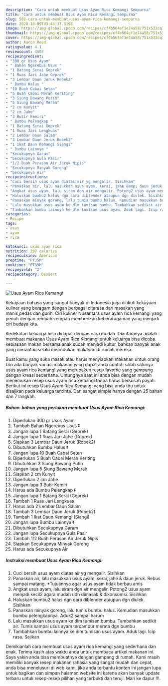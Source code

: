 ```yaml
---
description: "Cara untuk membuat Usus Ayam Rica Kemangi Sempurna"
title: "Cara untuk membuat Usus Ayam Rica Kemangi Sempurna"
slug: 582-cara-untuk-membuat-usus-ayam-rica-kemangi-sempurna
date: 2020-10-09T03:46:37.319Z
image: https://img-global.cpcdn.com/recipes/cf4b564ef1e74a58/751x532cq70/usus-ayam-rica-kemangi-foto-resep-utama.jpg
thumbnail: https://img-global.cpcdn.com/recipes/cf4b564ef1e74a58/751x532cq70/usus-ayam-rica-kemangi-foto-resep-utama.jpg
cover: https://img-global.cpcdn.com/recipes/cf4b564ef1e74a58/751x532cq70/usus-ayam-rica-kemangi-foto-resep-utama.jpg
author: Aaron Reed
ratingvalue: 4.1
reviewcount: 4507
recipeingredient:
- "300 gr Usus Ayam"
- " Bahan Ngerebus Usus "
- "1 Batang Serai Geprek"
- "1 Ruas Jari Jahe Geprek"
- "3 Lembar Daun Jeruk Robek2"
- " Bumbu Halus "
- "10 Buah Cabai Setan"
- "5 Buah Cabai Merah Keriting"
- "3 Siung Bawang Putih"
- "5 Siung Bawang Merah"
- "2 cm Kunyit"
- "2 cm Jahe"
- "3 Butir Kemiri"
- " Bumbu Pelengkap "
- "1 Batang Serai Geprek"
- "1 Ruas Jari Lengkuas"
- "2 Lembar Daun Salam"
- "3 Lembar Daun Jeruk Robek2"
- "1 Ikat Daun Kemangi Siangi"
- " Bumbu Lainnya "
- "Secukupnya Garam"
- "Secukupnya Gula Pasir"
- "1/2 Buah Perasan Air Jeruk Nipis"
- "Secukupnya Minyak Goreng"
- "Secukupnya Air"
recipeinstructions:
- "Cuci bersih usus ayam diatas air yg mengalir. Sisihkan"
- "Panaskan air, lalu masukkan usus ayam, serai, jahe &amp; daun jeruk. Rebus sampai matang. *Tujuannya agar usus ayam tidak berbau amis"
- "Angkat usus ayam, lalu siram dgn air mengalir. Potong2 usus ayam menjadi kecil2 agara mudah udh dimasak &amp; dikonsumsi. Sisihkan"
- "Haluskan bumbu2 halus dgn cara diblender ataupun dgn diulek. Sisihkan"
- "Panaskan minyak goreng, lalu tumis bumbu halus. Kemudian masukkan bumbu pelengkapnya. Aduk2 sampai harum"
- "Lalu masukkan usus ayam ke dlm tumisan bumbu. Tambahkan sedikit air. Tumis sampai usus ayam tercampur merata dgn bumbu"
- "Tambahkan bumbu lainnya ke dlm tumisan usus ayam. Aduk lagi. Icip rasa. Sajikan"
categories:
- Recipe
tags:
- usus
- ayam
- rica

katakunci: usus ayam rica 
nutrition: 297 calories
recipecuisine: American
preptime: "PT35M"
cooktime: "PT39M"
recipeyield: "2"
recipecategory: Dessert

---
```



![Usus Ayam Rica Kemangi](https://img-global.cpcdn.com/recipes/cf4b564ef1e74a58/751x532cq70/usus-ayam-rica-kemangi-foto-resep-utama.jpg)

Kekayaan bahasa yang sangat banyak di Indonesia juga di ikuti kekayaan kuliner yang beragam dengan berbagai citarasa dari masakan yang manis,pedas dan gurih. Ciri kuliner Nusantara usus ayam rica kemangi yang penuh dengan rempah-rempah memberikan keberaragaman yang menjadi ciri budaya kita.


Kedekatan keluarga bisa didapat dengan cara mudah. Diantaranya adalah membuat makanan Usus Ayam Rica Kemangi untuk keluarga bisa dicoba. kebiasaan makan bersama anak sudah menjadi kultur, bahkan banyak anak yang merantau selalu merindukan makanan di rumah mereka.



Buat kamu yang suka masak atau harus menyiapkan makanan untuk orang lain ada banyak variasi makanan yang dapat anda contoh salah satunya usus ayam rica kemangi yang merupakan resep favorite yang gampang dengan kreasi sederhana. Untungnya saat ini anda bisa dengan mudah menemukan resep usus ayam rica kemangi tanpa harus bersusah payah.
Berikut ini resep Usus Ayam Rica Kemangi yang bisa anda tiru untuk disajikan pada keluarga tercinta. Dan sangat simple hanya dengan 25 bahan dan 7 langkah.


<!--inarticleads1-->

##### Bahan-bahan yang perlukan membuat Usus Ayam Rica Kemangi:

1. Diperlukan 300 gr Usus Ayam
1. Tambah  Bahan Ngerebus Usus ⏬
1. Jangan lupa 1 Batang Serai (Geprek)
1. Jangan lupa 1 Ruas Jari Jahe (Geprek)
1. Siapkan 3 Lembar Daun Jeruk (Robek2)
1. Dibutuhkan  Bumbu Halus ⏬
1. Jangan lupa 10 Buah Cabai Setan
1. Diperlukan 5 Buah Cabai Merah Keriting
1. Dibutuhkan 3 Siung Bawang Putih
1. Jangan lupa 5 Siung Bawang Merah
1. Siapkan 2 cm Kunyit
1. Diperlukan 2 cm Jahe
1. Jangan lupa 3 Butir Kemiri
1. Harus ada  Bumbu Pelengkap ⏬
1. Jangan lupa 1 Batang Serai (Geprek)
1. Tambah 1 Ruas Jari Lengkuas
1. Harus ada 2 Lembar Daun Salam
1. Tambah 3 Lembar Daun Jeruk (Robek2)
1. Tambah 1 Ikat Daun Kemangi (Siangi)
1. Jangan lupa  Bumbu Lainnya ⏬
1. Dibutuhkan Secukupnya Garam
1. Jangan lupa Secukupnya Gula Pasir
1. Tambah 1/2 Buah Perasan Air Jeruk Nipis
1. Siapkan Secukupnya Minyak Goreng
1. Harus ada Secukupnya Air




<!--inarticleads2-->

##### Instruksi membuat  Usus Ayam Rica Kemangi:

1. Cuci bersih usus ayam diatas air yg mengalir. Sisihkan
1. Panaskan air, lalu masukkan usus ayam, serai, jahe &amp; daun jeruk. Rebus sampai matang. *Tujuannya agar usus ayam tidak berbau amis
1. Angkat usus ayam, lalu siram dgn air mengalir. Potong2 usus ayam menjadi kecil2 agara mudah udh dimasak &amp; dikonsumsi. Sisihkan
1. Haluskan bumbu2 halus dgn cara diblender ataupun dgn diulek. Sisihkan
1. Panaskan minyak goreng, lalu tumis bumbu halus. Kemudian masukkan bumbu pelengkapnya. Aduk2 sampai harum
1. Lalu masukkan usus ayam ke dlm tumisan bumbu. Tambahkan sedikit air. Tumis sampai usus ayam tercampur merata dgn bumbu
1. Tambahkan bumbu lainnya ke dlm tumisan usus ayam. Aduk lagi. Icip rasa. Sajikan




Demikianlah cara membuat usus ayam rica kemangi yang sederhana dan enak. Terima kasih atas waktu anda untuk membaca artikel makanan ini. Saya yakin anda bisa membuatnya dengan gampang di rumah. Kami masih memiliki banyak resep makanan rahasia yang sangat mudah dan cepat, anda bisa menelusuri di web kami, jika anda terbantu konten ini jangan lupa untuk bagikan dan simpan halaman website ini karena akan banyak update terbaru untuk resep-resep pilihan yang terbukti dan teruji. Mari ke dapur !!!. 
